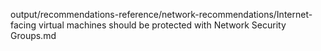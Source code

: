 output/recommendations-reference/network-recommendations/Internet-facing virtual machines should be protected with Network Security Groups.md